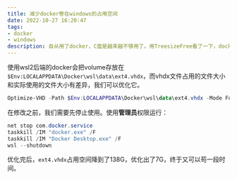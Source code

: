 ```yaml
---
title: 减少docker卷在windows的占用空间
date: 2022-10-27 16:20:47
tags:
- docker
- windows
description: 自从用了docker，C盘是越来越不够用了。用TreesizeFree看了一下，docker的ext4.vhdx用掉了145G……
---
```

使用wsl2后端的docker会把volume存放在`$Env:LOCALAPPDATA\Docker\wsl\data\ext4.vhdx`，而vhdx文件占用的文件大小和实际使用的文件大小有差异，我们可以优化它。

```powershell
Optimize-VHD -Path $Env:LOCALAPPDATA\Docker\wsl\data\ext4.vhdx -Mode Full
```

在修改之前，我们需要先停止使用。使用**管理员**权限运行：

```powershell
net stop com.docker.service
taskkill /IM "docker.exe" /F
taskkill /IM "Docker Desktop.exe" /F
wsl --shutdown
```

优化完后，`ext4.vhdx`占用空间降到了138G，优化出了7G，终于又可以苟一段时间。

